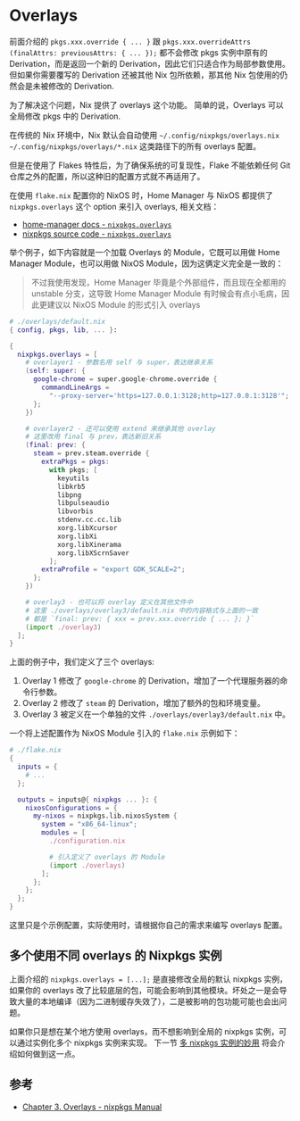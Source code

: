 # Overlays

前面介绍的 `pkgs.xxx.override { ... }` 跟 `pkgs.xxx.overrideAttrs (finalAttrs: previousAttrs: { ... });` 都不会修改 pkgs 实例中原有的 Derivation，而是返回一个新的 Derivation，因此它们只适合作为局部参数使用。
但如果你需要覆写的 Derivation 还被其他 Nix 包所依赖，那其他 Nix 包使用的仍然会是未被修改的 Derivation.

为了解决这个问题，Nix 提供了 overlays 这个功能。
简单的说，Overlays 可以全局修改 pkgs 中的 Derivation.

在传统的 Nix 环境中，Nix 默认会自动使用 `~/.config/nixpkgs/overlays.nix` `~/.config/nixpkgs/overlays/*.nix` 这类路径下的所有 overlays 配置。

但是在使用了 Flakes 特性后，为了确保系统的可复现性，Flake 不能依赖任何 Git 仓库之外的配置，所以这种旧的配置方式就不再适用了。

在使用 `flake.nix` 配置你的 NixOS 时，Home Manager 与 NixOS 都提供了 `nixpkgs.overlays` 这个 option 来引入 overlays, 相关文档：

- [home-manager docs - `nixpkgs.overlays`](https://nix-community.github.io/home-manager/options.xhtml#opt-nixpkgs.overlays)
- [nixpkgs source code - `nixpkgs.overlays`](https://github.com/NixOS/nixpkgs/blob/30d7dd7e7f2cba9c105a6906ae2c9ed419e02f17/nixos/modules/misc/nixpkgs.nix#L169)

举个例子，如下内容就是一个加载 Overlays 的 Module，它既可以用做 Home Manager Module，也可以用做 NixOS Module，因为这俩定义完全是一致的：

> 不过我使用发现，Home Manager 毕竟是个外部组件，而且现在全都用的 unstable 分支，这导致 Home Manager Module 有时候会有点小毛病，因此更建议以 NixOS Module 的形式引入 overlays

```nix
# ./overlays/default.nix
{ config, pkgs, lib, ... }:

{
  nixpkgs.overlays = [
    # overlayer1 - 参数名用 self 与 super，表达继承关系
    (self: super: {
      google-chrome = super.google-chrome.override {
        commandLineArgs =
          "--proxy-server='https=127.0.0.1:3128;http=127.0.0.1:3128'";
      };
    })

    # overlayer2 - 还可以使用 extend 来继承其他 overlay
    # 这里改用 final 与 prev，表达新旧关系
    (final: prev: {
      steam = prev.steam.override {
        extraPkgs = pkgs:
          with pkgs; [
            keyutils
            libkrb5
            libpng
            libpulseaudio
            libvorbis
            stdenv.cc.cc.lib
            xorg.libXcursor
            xorg.libXi
            xorg.libXinerama
            xorg.libXScrnSaver
          ];
        extraProfile = "export GDK_SCALE=2";
      };
    })

    # overlay3 - 也可以将 overlay 定义在其他文件中
    # 这里 ./overlays/overlay3/default.nix 中的内容格式与上面的一致
    # 都是 `final: prev: { xxx = prev.xxx.override { ... }; }`
    (import ./overlay3)
  ];
}
```

上面的例子中，我们定义了三个 overlays:

1. Overlay 1 修改了 `google-chrome` 的 Derivation，增加了一个代理服务器的命令行参数。
2. Overlay 2 修改了 `steam` 的 Derivation，增加了额外的包和环境变量。
3. Overlay 3 被定义在一个单独的文件 `./overlays/overlay3/default.nix` 中。

一个将上述配置作为 NixOS Module 引入的 `flake.nix` 示例如下：

```nix
# ./flake.nix
{
  inputs = {
    # ...
  };

  outputs = inputs@{ nixpkgs ... }: {
    nixosConfigurations = {
      my-nixos = nixpkgs.lib.nixosSystem {
        system = "x86_64-linux";
        modules = [
          ./configuration.nix

          # 引入定义了 overlays 的 Module
          (import ./overlays)
        ];
      };
    };
  };
}
```

这里只是个示例配置，实际使用时，请根据你自己的需求来编写 overlays 配置。

## 多个使用不同 overlays 的 Nixpkgs 实例

上面介绍的 `nixpkgs.overlays = [...];` 是直接修改全局的默认 nixpkgs 实例，如果你的 overlays 改了比较底层的包，可能会影响到其他模块。坏处之一是会导致大量的本地编译（因为二进制缓存失效了），二是被影响的包功能可能也会出问题。

如果你只是想在某个地方使用 overlays，而不想影响到全局的 nixpkgs 实例，可以通过实例化多个 nixpkgs 实例来实现。
下一节 [多 nixpkgs 实例的妙用](./multiple-nixpkgs.md) 将会介绍如何做到这一点。

## 参考

- [Chapter 3. Overlays - nixpkgs Manual](https://nixos.org/manual/nixpkgs/stable/#chap-overlays)
